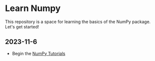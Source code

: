 # Learn Numpy
This repository is a space for learning the basics of the NumPy package. Let's get started!

## 2023-11-6
- Begin the [NumPy Tutorials](https://numpy.org/numpy-tutorials/index.html#)
